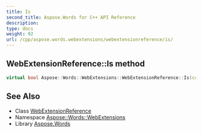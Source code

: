 ```yaml
---
title: Is
second_title: Aspose.Words for C++ API Reference
description: 
type: docs
weight: 92
url: /cpp/aspose.words.webextensions/webextensionreference/is/
---
```

## WebExtensionReference::Is method




```cpp
virtual bool Aspose::Words::WebExtensions::WebExtensionReference::Is(const System::TypeInfo &target) const override
```

## See Also

* Class [WebExtensionReference](../)
* Namespace [Aspose::Words::WebExtensions](../../)
* Library [Aspose.Words](../../../)
